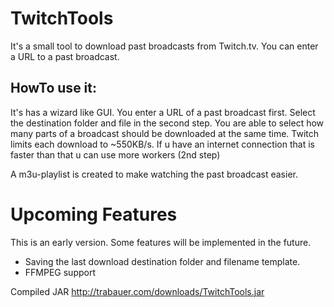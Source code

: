 # TwitchTools

It's a small tool to download past broadcasts from Twitch.tv. You can enter a URL to a past broadcast.

## HowTo use it:
It's has a wizard like GUI. You enter a URL of a past broadcast first. Select the destination folder and file in the
second step. You are able to select how many parts of a broadcast should be downloaded at the same time. Twitch limits
each download to ~550KB/s. If u have an internet connection that is faster than that u can use more workers (2nd step)

A m3u-playlist is created to make watching the past broadcast easier. 


# Upcoming Features
This is an early version. Some features will be implemented in the future.

* Saving the last download destination folder and filename template.
* FFMPEG support



Compiled JAR
http://trabauer.com/downloads/TwitchTools.jar



